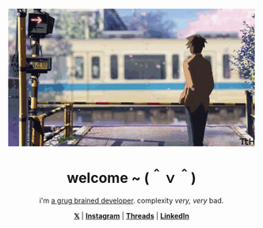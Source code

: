 <p align="center"><img src="anime-train.gif" alt="header gif"></p>

<h1 align="center">welcome ~ (＾ｖ＾) </h1>
<p align="center">i'm <a href="https://grugbrain.dev/">a grug brained developer</a>. complexity <i>very, very</i> bad.</p>
<p align="center">
  <strong><a href="https://x.com/kylesinlynn">𝕏</a></strong> |
  <strong><a href="https://instagram.com/kylesinlynn">Instagram</a></strong> |
  <strong><a href="https://threads.net/kylesinlynn">Threads</a></strong> |
  <strong><a href="https://www.linkedin.com/in/kylesinlynn">LinkedIn</a></strong>
</p>
